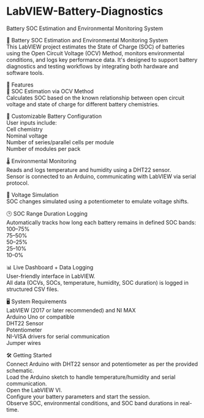 # LabVIEW-Battery-Diagnostics  
Battery SOC Estimation and Environmental Monitoring System  

🔋 Battery SOC Estimation and Environmental Monitoring System  
This LabVIEW project estimates the State of Charge (SOC) of batteries using the Open Circuit Voltage (OCV) Method, monitors environmental conditions, and logs key performance data. It's designed to support battery diagnostics and testing workflows by integrating both hardware and software tools.  

🚀 Features  
📏 SOC Estimation via OCV Method  
Calculates SOC based on the known relationship between open circuit voltage and state of charge for different battery chemistries.  

🔧 Customizable Battery Configuration  
User inputs include:  
Cell chemistry  
Nominal voltage  
Number of series/parallel cells per module  
Number of modules per pack  

🌡️ Environmental Monitoring  
Reads and logs temperature and humidity using a DHT22 sensor.  
Sensor is connected to an Arduino, communicating with LabVIEW via serial protocol.  

🧪 Voltage Simulation  
SOC changes simulated using a potentiometer to emulate voltage shifts.  

🕒 SOC Range Duration Logging  
Automatically tracks how long each battery remains in defined SOC bands:  
100–75%  
75–50%  
50–25%  
25–10%  
10–0%  

📊 Live Dashboard + Data Logging  
User-friendly interface in LabVIEW.  
All data (OCVs, SOCs, temperature, humidity, SOC duration) is logged in structured CSV files.  

🖥️ System Requirements  
LabVIEW (2017 or later recommended) and NI MAX  
Arduino Uno or compatible  
DHT22 Sensor  
Potentiometer  
NI-VISA drivers for serial communication  
Jumper wires  

🛠️ Getting Started  
Connect Arduino with DHT22 sensor and potentiometer as per the provided schematic.  
Load the Arduino sketch to handle temperature/humidity and serial communication.  
Open the LabVIEW VI.  
Configure your battery parameters and start the session.  
Observe SOC, environmental conditions, and SOC band durations in real-time.  
